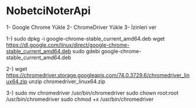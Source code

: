 # NobetciNoterApi




1- Google Chrome Yükle
2- ChromeDriver Yükle
3- İzinleri ver

1-)
sudo dpkg -i google-chrome-stable_current_amd64.deb
wget https://dl.google.com/linux/direct/google-chrome-stable_current_amd64.deb
sudo gdebi google-chrome-stable_current_amd64.deb

2-)
wget https://chromedriver.storage.googleapis.com/74.0.3729.6/chromedriver_linux64.zip
unzip chromedriver_linux64.zip

3-)
sudo mv chromedriver /usr/bin/chromedriver
sudo chown root:root /usr/bin/chromedriver
sudo chmod +x /usr/bin/chromedriver
